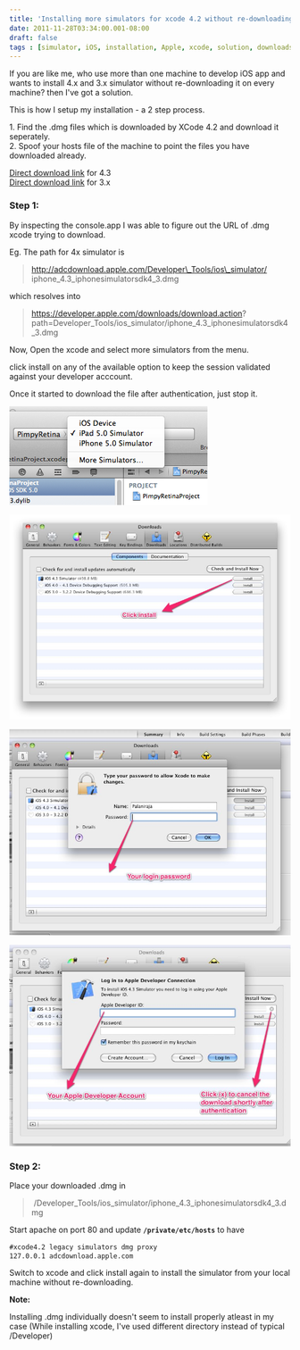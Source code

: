 ```yaml
---
title: 'Installing more simulators for xcode 4.2 without re-downloading everytime'
date: 2011-11-28T03:34:00.001-08:00
draft: false
tags : [simulator, iOS, installation, Apple, xcode, solution, downloads, software engineering, Tips]
---
```


If you are like me, who use more than one machine to develop iOS app and wants to install 4.x and 3.x simulator without re-downloading it on every machine? then I've got a solution.  
  
This is how I setup my installation - a 2 step process.  
  
1\. Find the .dmg files which is downloaded by XCode 4.2 and download it seperately.  
2\. Spoof your hosts file of the machine to point the files you have downloaded already.  
  
[Direct download link](https://developer.apple.com/downloads/download.action?path=Developer_Tools/ios_simulator/iphone_4.3_iphonesimulatorsdk4_3.dmg) for 4.3  
[Direct download link](https://developer.apple.com/downloads/download.action?path=Developer_Tools/ios_simulator/iphone_3_iphonesdk3x.dmg) for 3.x  
  
### Step 1:  
  
By inspecting the console.app I was able to figure out the URL of .dmg xcode trying to download.  
  
Eg. The path for 4x simulator is  
  

> http://adcdownload.apple.com/Developer\_Tools/ios\_simulator/ iphone\_4.3\_iphonesimulatorsdk4_3.dmg

  
  
which resolves into  
  

> https://developer.apple.com/downloads/download.action? path=Developer\_Tools/ios\_simulator/iphone\_4.3\_iphonesimulatorsdk4_3.dmg

  

  

Now, Open the xcode and select more simulators from the menu.

  

click install on any of the available option to keep the session validated against your developer acccount.

  

Once it started to download the file after authentication, just stop it.


![](/assets/sim1.png)

![](/assets/Screen-shot-2011-11-27-at-3.57.02-PM-1.jpg)

![](/assets/Screen-shot-2011-11-27-at-3.57.13-PM.jpg)

![](/assets/Screen-shot-2011-11-27-at-3.57.25-PM-2.jpg)


### Step 2:

  

Place your downloaded .dmg in  

>  <yourhomedir>/Developer\_Tools/ios\_simulator/iphone\_4.3\_iphonesimulatorsdk4_3.dmg

  

Start apache on port 80 and update **`/private/etc/hosts`** to have

  
```
#xcode4.2 legacy simulators dmg proxy  
127.0.0.1 adcdownload.apple.com  
```
  

Switch to xcode and click install again to install the simulator from your local machine without re-downloading.

  

**Note:**

Installing .dmg individually doesn't seem to install properly atleast in my case (While installing xcode, I've used different directory instead of typical /Developer)